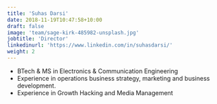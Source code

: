 ```yaml
---
title: 'Suhas Darsi'
date: 2018-11-19T10:47:58+10:00
draft: false
image: 'team/sage-kirk-485982-unsplash.jpg'
jobtitle: 'Director'
linkedinurl: 'https://www.linkedin.com/in/suhasdarsi/'
weight: 2
---
```


* BTech & MS in Electronics & Communication Engineering 
* Experience in operations business strategy, marketing and business development.
* Experience in Growth Hacking and Media Management



